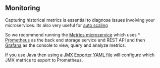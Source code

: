 ## Monitoring

Capturing historical metrics is essential to diagnose issues involving your microservices. Its also very useful for [auto scaling](elasticity.html)

So we recommend running the [Metrics microservice](../metrics.html) which uses * [Prometheus](http://prometheus.io/) as the back end storage service and REST API and then [Grafana](http://grafana.org/) as the console to view, query and analyze metrics.

If you use Java then using a [JMX Exporter YAML file](https://github.com/prometheus/jmx_exporter) will configure which JMX metrics to export to Prometheus.